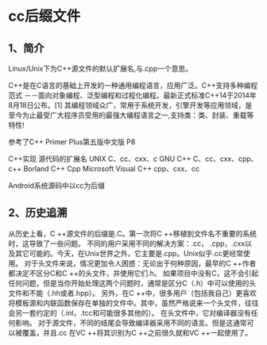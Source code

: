 # cc后缀文件

## 1、简介
Linux/Unix下为C++源文件的默认扩展名,与.cpp一个意思。

C++是在C语言的基础上开发的一种通用编程语言，应用广泛。C++支持多种编程范式 －－面向对象编程、泛型编程和过程化编程。最新正式标准C++14于2014年8月18日公布。[1]  其编程领域众广，常用于系统开发，引擎开发等应用领域，是至今为止最受广大程序员受用的最强大编程语言之一,支持类：类、封装、重载等特性!


参考了C++ Primer Plus第五版中文版 P8

C++实现               源代码的扩展名
UNIX                  C、cc、cxx、c
GNU C++               C、cc、cxx、cpp、c++
Borland C++           Cpp
Microsoft Visual C++  cpp、cxx、cc


Android系统源码中以cc为后缀

## 2、历史追溯
从历史上看，C ++源文件的后缀是.C。第一次将C ++移植到文件名不重要的系统时，这导致了一些问题。
不同的用户采用不同的解决方案：.cc，  .cpp，.cxx以及其它可能的。今天，在Unix世界之外，它主要是.cpp。Unix似乎.cc更经常使用。
对于头文件来说，情况更加令人困惑：无论出于何种原因，最早的C ++作者都决定不区分C和C ++的头文件，并使用它们.h。
如果项目中没有C，这不会引起任何问题，但是当你开始处理这两个问题时，通常是区分C（.h）中可以使用的头文件和不能（.hh或者.hpp）。
另外，在C ++中，很多用户（包括我自己）更喜欢将模板源和内联函数保存在单独的文件中。其中，虽然严格说来一个头文件，往往会另一套约定的（.inl，.tcc和可能很多其他的）。
在头文件中，它对编译器没有任何影响。
对于源文件，不同的结尾会导致编译器采用不同的语言。但是这通常可以被覆盖，并且.cc 在VC ++将其识别为C ++之前很久就和VC ++一起使用了。